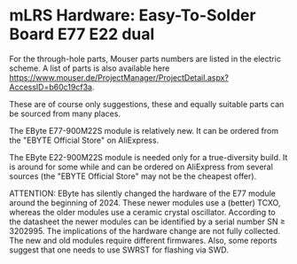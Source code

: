 # mLRS Hardware: Easy-To-Solder Board E77 E22 dual #

For the through-hole parts, Mouser parts numbers are listed in the electric scheme. A list of parts is also available here https://www.mouser.de/ProjectManager/ProjectDetail.aspx?AccessID=b60c19cf3a.

These are of course only suggestions, these and equally suitable parts can be sourced from many places.

The EByte E77-900M22S module is relatively new. It can be ordered from the "EBYTE Official Store" on AliExpress.

The EByte E22-900M22S module is needed only for a true-diversity build. It is around for some while and can be ordered on AliExpress from several sources (the "EBYTE Official Store" may not be the cheapest offer).

ATTENTION: EByte has silently changed the hardware of the E77 module around the beginning of 2024. These newer modules use a (better) TCXO, whereas the older modules use a ceramic crystal oscillator. According to the datasheet the newer modules can be identified by a serial number SN ≥ 3202995. The implications of the hardware change are not fully collected. The new and old modules require different firmwares. Also, some reports suggest that one needs to use SWRST for flashing via SWD.

